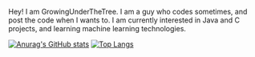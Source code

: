 Hey! I am GrowingUnderTheTree. I am a guy who codes sometimes, and post the code when I wants to.
I am currently interested in Java and C projects, and learning machine learning technologies.

[![Anurag's GitHub stats](https://github-readme-stats.vercel.app/api?username=GrowingUnderTheTree)](https://github.com/anuraghazra/github-readme-stats)
[![Top Langs](https://github-readme-stats.vercel.app/api/top-langs/?username=anuraghazra&layout=compact)](https://github.com/anuraghazra/github-readme-stats)

